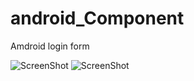 # android_Component
Amdroid login form


![ScreenShot](https://raw.github.com/tspeu/android_Component/master/app/src/main/res/drawable/form.png)
![ScreenShot](https://raw.github.com/tspeu/android_Component/master/app/src/main/res/drawable/form2.png)
